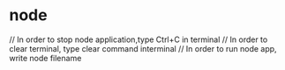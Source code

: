 # node

// In order to stop node application,type Ctrl+C in terminal
// In order to clear terminal, type clear command interminal
// In order to run node app, write node filename
